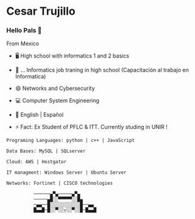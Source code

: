 # Cesar Trujillo

### Hello Pals 👋

From Mexico 

- 🖥 High school with informatics 1 and 2 basics

- 📲 ... Informatics job traning in high school (Capacitación al trabajo en Informatica)

- 😄 Networks and Cybersecurity

- 💻 Computer System Engineering

- 📝 English | Español

- ⚡ Fact: Ex Student of PFLC & ITT. Currently studing in UNIR !

```
Programing Languages: python | c++ | JavaScript 
    
Data Bases: MySQL | SQLserver
    
Cloud: AWS | Hostgator

IT managment: Windows Server | Ubuntu Server

Networks: Fortinet | CISCO technologies
```


```
          ──────▄▀▄─────▄▀▄
          ─────▄█░░▀▀▀▀▀░░█▄
          ─▄▄──█░░░░░░░░░░░█──▄▄
          █▄▄█─█░░▀░░┬░░▀░░█─█▄▄█
```


